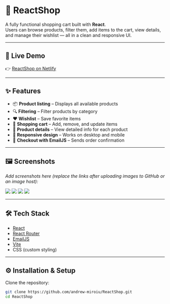 # 🛒 ReactShop

A fully functional shopping cart built with **React**.  
Users can browse products, filter them, add items to the cart, view details, and manage their wishlist — all in a clean and responsive UI.

---

## 🚀 Live Demo
👉 [ReactShop on Netlify](https://andreireactshop.netlify.app)

---

## ✨ Features
- 📦 **Product listing** – Displays all available products  
- 🔍 **Filtering** – Filter products by category  
- ❤️ **Wishlist** – Save favorite items  
- 🛒 **Shopping cart** – Add, remove, and update items  
- 📄 **Product details** – View detailed info for each product  
- 📱 **Responsive design** – Works on desktop and mobile  
- 📧 **Checkout with EmailJS** – Sends order confirmation  

---

## 🖼️ Screenshots
_Add screenshots here (replace the links after uploading images to GitHub or an image host):_

![<img width="1902" height="912" alt="{4E120EBF-C845-4FBF-9F85-02B6C219C815}" src="https://github.com/user-attachments/assets/7cc8ccc5-a9f0-4dd2-8cd3-be837d3cca0a" />
]([link](https://andreireactshop.netlify.app/))
![<img width="1894" height="915" alt="{DCE6A9C5-51DC-45E7-B739-4ECA6749DB17}" src="https://github.com/user-attachments/assets/912d9710-d280-4dac-b0be-f80f92e6503e" />
]([link](https://andreireactshop.netlify.app/shop))
![<img width="1920" height="912" alt="{8940CEA6-006E-4707-A678-8987BB4F696E}" src="https://github.com/user-attachments/assets/3b8318d1-4a7f-42b8-ac38-129f2026a474" />
]([link](https://andreireactshop.netlify.app/cart))
![<img width="1920" height="914" alt="{F5427DA9-98C9-4ED8-828C-1A921D76E0C1}" src="https://github.com/user-attachments/assets/d272bf5a-4607-4136-b6ab-563b69c4b06f" />
]([link](https://andreireactshop.netlify.app/wishlist))

---

## 🛠️ Tech Stack
- [React](https://react.dev/)  
- [React Router](https://reactrouter.com/)  
- [EmailJS](https://www.emailjs.com/)  
- [Vite](https://vitejs.dev/)  
- CSS (custom styling)

---

## ⚙️ Installation & Setup

Clone the repository:
```bash
git clone https://github.com/andrew-miroiu/ReactShop.git
cd ReactShop
